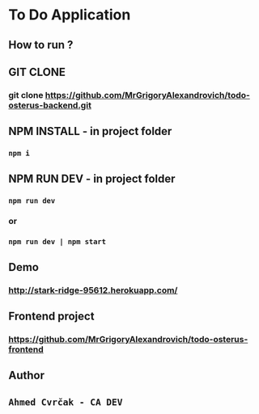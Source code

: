 # To Do Application

## How to run ?

## GIT CLONE
### git clone https://github.com/MrGrigoryAlexandrovich/todo-osterus-backend.git

## NPM INSTALL - in project folder
### `npm i`

## NPM RUN DEV - in project folder
### `npm run dev` 
### or
### `npm run dev | npm start` 

## Demo
### http://stark-ridge-95612.herokuapp.com/

## Frontend project
### https://github.com/MrGrigoryAlexandrovich/todo-osterus-frontend

## Author
## `Ahmed Cvrčak - CA DEV` 